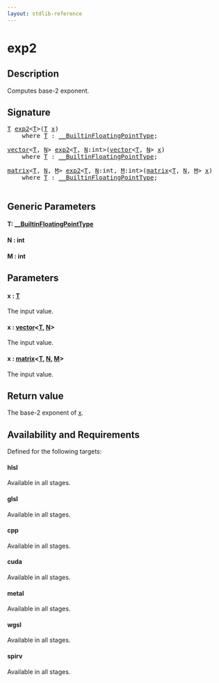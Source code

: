 ```yaml
---
layout: stdlib-reference
---
```


# exp2

## Description

Computes base-2 exponent.



## Signature 

<pre>
<a href="exp2#typeparam-T" class="code_type">T</a> <a href="exp2">exp2</a>&lt;<a href="exp2#typeparam-T" class="code_type">T</a>&gt;(<a href="exp2#typeparam-T" class="code_type">T</a> <a href="exp2#decl-x" class="code_param">x</a>)
    <span class='code_keyword'>where</span> <a href="exp2#typeparam-T" class="code_type">T</a> : <a href="../interfaces/0_builtinfloatingpointtype-029hm/index" class="code_type">__BuiltinFloatingPointType</a>;

<a href="../types/vector/index" class="code_type">vector</a>&lt;<a href="exp2#typeparam-T" class="code_type">T</a>, <a href="exp2#decl-N" class="code_var">N</a>&gt; <a href="exp2">exp2</a>&lt;<a href="exp2#typeparam-T" class="code_type">T</a>, <a href="exp2#decl-N" class="code_var">N</a>:<span class="code_keyword">int</span>&gt;(<a href="../types/vector/index" class="code_type">vector</a>&lt;<a href="exp2#typeparam-T" class="code_type">T</a>, <a href="exp2#decl-N" class="code_var">N</a>&gt; <a href="exp2#decl-x" class="code_param">x</a>)
    <span class='code_keyword'>where</span> <a href="exp2#typeparam-T" class="code_type">T</a> : <a href="../interfaces/0_builtinfloatingpointtype-029hm/index" class="code_type">__BuiltinFloatingPointType</a>;

<a href="../types/matrix/index" class="code_type">matrix</a>&lt;<a href="exp2#typeparam-T" class="code_type">T</a>, <a href="exp2#decl-N" class="code_var">N</a>, <a href="exp2#decl-M" class="code_var">M</a>&gt; <a href="exp2">exp2</a>&lt;<a href="exp2#typeparam-T" class="code_type">T</a>, <a href="exp2#decl-N" class="code_var">N</a>:<span class="code_keyword">int</span>, <a href="exp2#decl-M" class="code_var">M</a>:<span class="code_keyword">int</span>&gt;(<a href="../types/matrix/index" class="code_type">matrix</a>&lt;<a href="exp2#typeparam-T" class="code_type">T</a>, <a href="exp2#decl-N" class="code_var">N</a>, <a href="exp2#decl-M" class="code_var">M</a>&gt; <a href="exp2#decl-x" class="code_param">x</a>)
    <span class='code_keyword'>where</span> <a href="exp2#typeparam-T" class="code_type">T</a> : <a href="../interfaces/0_builtinfloatingpointtype-029hm/index" class="code_type">__BuiltinFloatingPointType</a>;

</pre>

## Generic Parameters

####  <a id="typeparam-T"></a>T: [\_\_BuiltinFloatingPointType](../interfaces/0_builtinfloatingpointtype-029hm/index)
####  <a id="decl-N"></a>N  : int
####  <a id="decl-M"></a>M  : int

## Parameters

####  <a id="decl-x"></a>x  : [T](exp2#typeparam-T)
The input value.

####  <a id="decl-x"></a>x  : [vector](../types/vector/index)\<[T](../types/vector/index#typeparam-T), [N](../types/vector/index#decl-N)\>
The input value.

####  <a id="decl-x"></a>x  : [matrix](../types/matrix/index)\<[T](), [N](../types/matrix/index#decl-N), [M](../types/matrix/index#decl-M)\>
The input value.


## Return value
The base-2 exponent of <span class='code'><a href="exp2#decl-x" class="code_param">x</a></span>.


## Availability and Requirements

Defined for the following targets:

#### hlsl
Available in all stages.

#### glsl
Available in all stages.

#### cpp
Available in all stages.

#### cuda
Available in all stages.

#### metal
Available in all stages.

#### wgsl
Available in all stages.

#### spirv
Available in all stages.



